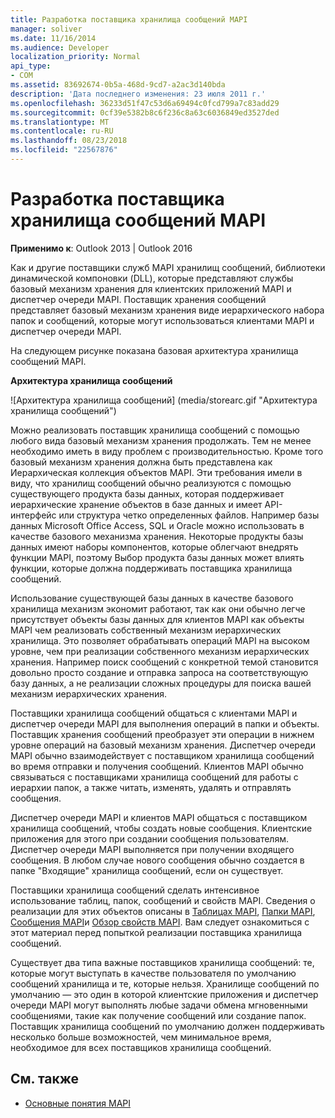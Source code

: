 ```yaml
---
title: Разработка поставщика хранилища сообщений MAPI
manager: soliver
ms.date: 11/16/2014
ms.audience: Developer
localization_priority: Normal
api_type:
- COM
ms.assetid: 83692674-0b5a-468d-9cd7-a2ac3d140bda
description: 'Дата последнего изменения: 23 июля 2011 г.'
ms.openlocfilehash: 36233d51f47c53d6a69494c0fcd799a7c83add29
ms.sourcegitcommit: 0cf39e5382b8c6f236c8a63c6036849ed3527ded
ms.translationtype: MT
ms.contentlocale: ru-RU
ms.lasthandoff: 08/23/2018
ms.locfileid: "22567876"
---
```

# <a name="developing-a-mapi-message-store-provider"></a>Разработка поставщика хранилища сообщений MAPI
  
**Применимо к**: Outlook 2013 | Outlook 2016 
  
Как и другие поставщики служб MAPI хранилищ сообщений, библиотеки динамической компоновки (DLL), которые представляют службы базовый механизм хранения для клиентских приложений MAPI и диспетчер очереди MAPI. Поставщик хранения сообщений представляет базовый механизм хранения виде иерархического набора папок и сообщений, которые могут использоваться клиентами MAPI и диспетчер очереди MAPI.
  
На следующем рисунке показана базовая архитектура хранилища сообщений MAPI.
  
**Архитектура хранилища сообщений**
  
![Архитектура хранилища сообщений] (media/storearc.gif "Архитектура хранилища сообщений")
  
Можно реализовать поставщик хранилища сообщений с помощью любого вида базовый механизм хранения продолжать. Тем не менее необходимо иметь в виду проблем с производительностью. Кроме того базовый механизм хранения должна быть представлена как Иерархическая коллекция объектов MAPI. Эти требования имели в виду, что хранилищ сообщений обычно реализуются с помощью существующего продукта базы данных, которая поддерживает иерархические хранение объектов в базе данных и имеет API-интерфейс или структура четко определенных файлов. Например базы данных Microsoft Office Access, SQL и Oracle можно использовать в качестве базового механизма хранения. Некоторые продукты базы данных имеют наборы компонентов, которые облегчают внедрять функции MAPI, поэтому Выбор продукта базы данных может влиять функции, которые должна поддерживать поставщика хранилища сообщений.
  
Использование существующей базы данных в качестве базового хранилища механизм экономит работают, так как они обычно легче присутствует объекты базы данных для клиентов MAPI как объекты MAPI чем реализовать собственный механизм иерархических хранилища. Это позволяет обрабатывать операций MAPI на высоком уровне, чем при реализации собственного механизм иерархических хранения. Например поиск сообщений с конкретной темой становится довольно просто создание и отправка запроса на соответствующую базу данных, а не реализации сложных процедуры для поиска вашей механизм иерархических хранения.
  
Поставщики хранилища сообщений общаться с клиентами MAPI и диспетчер очереди MAPI для выполнения операций в папки и объекты. Поставщик хранения сообщений преобразует эти операции в нижнем уровне операций на базовый механизм хранения. Диспетчер очереди MAPI обычно взаимодействует с поставщиком хранилища сообщений во время отправки и получения сообщений. Клиентов MAPI обычно связываться с поставщиками хранилища сообщений для работы с иерархии папок, а также читать, изменять, удалять и отправлять сообщения.
  
Диспетчер очереди MAPI и клиентов MAPI общаться с поставщиком хранилища сообщений, чтобы создать новые сообщения. Клиентские приложения для этого при создании сообщения пользователям. Диспетчер очереди MAPI выполняется при получении входящего сообщения. В любом случае нового сообщения обычно создается в папке "Входящие" хранилища сообщений, если он существует.
  
Поставщики хранилища сообщений сделать интенсивное использование таблиц, папок, сообщений и свойств MAPI. Сведения о реализации для этих объектов описаны в [Таблицах MAPI](mapi-tables.md), [Папки MAPI](mapi-folders.md), [Сообщения MAPI](mapi-messages.md)и [Обзор свойств MAPI](mapi-property-overview.md). Вам следует ознакомиться с этот материал перед попыткой реализации поставщика хранилища сообщений.
  
Существует два типа важные поставщиков хранилища сообщений: те, которые могут выступать в качестве пользователя по умолчанию сообщений хранилища и те, которые нельзя. Хранилище сообщений по умолчанию — это один в которой клиентские приложения и диспетчер очереди MAPI могут выполнять любые задачи обмена мгновенными сообщениями, такие как получение сообщений или создание папок. Поставщик хранилища сообщений по умолчанию должен поддерживать несколько больше возможностей, чем минимальное время, необходимое для всех поставщиков хранилища сообщений.
  
## <a name="see-also"></a>См. также

- [Основные понятия MAPI](mapi-concepts.md)

